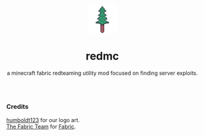 <p align="center">
<img src="./assets/redmc_512_transparent.png" alt="redmc-logo" width="15%"/>
</p>

<h1 align="center">redmc</h1>
<p align="center">a minecraft fabric redteaming utility mod focused on finding server exploits.</p>
<br><br>

### Credits
[humboldt123](https://github.com/humboldt123) for our logo art.<br>
[The Fabric Team](https://github.com/FabricMC) for [Fabric](https://github.com/FabricMC/fabric-loader).<br>
